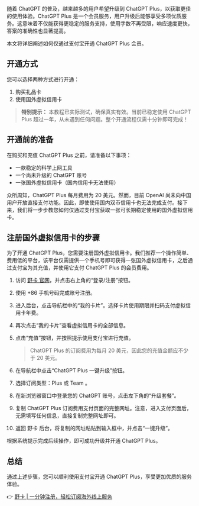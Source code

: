 随着 ChatGPT 的普及，越来越多的用户希望升级到 ChatGPT Plus，以获取更佳的使用体验。ChatGPT Plus 是一个会员服务，用户升级后能够享受多项优质服务。这意味着不仅能获得更稳定的服务支持，使用字数不再受限，响应速度更快，答案的准确性也显著提高。

本文将详细阐述如何仅通过支付宝开通 ChatGPT Plus 会员。

## 开通方式

您可以选择两种方式进行开通：

1. 购买礼品卡
2. 使用国外虚拟信用卡

> **特别提示：** 本教程已实际测试，确保真实有效。当前已稳定使用 ChatGPT Plus 超过一年，从未遇到任何问题。整个开通流程仅需十分钟即可完成！

## 开通前的准备

在购买和充值 ChatGPT Plus 之前，请准备以下事项：

- 一款稳定的科学上网工具
- 一个尚未升级的 ChatGPT 账号
- 一张国外虚拟信用卡（国内信用卡无法使用）

众所周知，ChatGPT Plus 每月费用为 20 美元。然而，目前 OpenAI 尚未向中国用户开放直接支付功能。因此，即使使用国内双币信用卡也无法完成支付。接下来，我们将一步步教您如何仅通过支付宝获取一张可长期稳定使用的国外虚拟信用卡。

## 注册国外虚拟信用卡的步骤

为了开通 ChatGPT Plus，您需要注册国外虚拟信用卡。我们推荐一个操作简单、费用低的平台，该平台仅需提供一个手机号即可获得一张国外虚拟信用卡，之后通过支付宝为其充值，并使用它支付 ChatGPT Plus 的会员费用。

1. 访问 [野卡 官网](https://bit.ly/bewildcard)，并点击右上角的“登录/注册”按钮。

2. 使用 +86 手机号码完成账号注册。

3. 进入后台，点击导航栏中的“我的卡片”。选择卡片使用期限并扫码支付虚拟信用卡年费。

4. 再次点击“我的卡片”查看虚拟信用卡的全部信息。

5. 点击“充值”按钮，并按照提示使用支付宝进行充值。

   > ChatGPT Plus 的订阅费用为每月 20 美元，因此您的充值金额应不少于 20 美元。

6. 在导航栏中点击“ChatGPT Plus 一键升级”按钮。

7. 选择订阅类型：Plus 或 Team 。

8. 在新浏览器窗口中登录您的 ChatGPT 账号，点击左下角的“升级套餐”。

9. 复制 ChatGPT Plus 订阅费用支付页面的完整网址。注意，进入支付页面后，无需填写任何信息，直接复制完整网址即可。

10. 返回 野卡 后台，将复制的网址粘贴到输入框中，并点击“一键升级”。

根据系统提示完成后续操作，即可成功升级并开通 ChatGPT Plus。

## 总结

通过上述步骤，您可以顺利使用支付宝开通 ChatGPT Plus，享受更加优质的服务体验。

👉 [野卡 | 一分钟注册，轻松订阅海外线上服务](https://bit.ly/bewildcard)